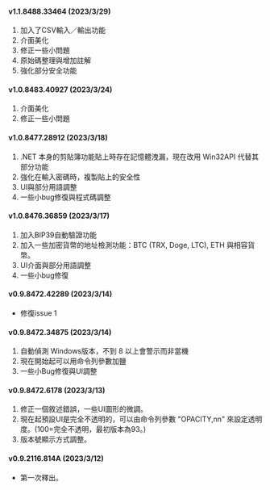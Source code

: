 #### v1.1.8488.33464 (2023/3/29)

1.  加入了CSV輸入／輸出功能
2.  介面美化
3.  修正一些小問題
4.  原始碼整理與增加註解
5.  強化部分安全功能

#### v1.0.8483.40927 (2023/3/24)

1.  介面美化
2.  修正一些小問題

#### v1.0.8477.28912 (2023/3/18)

1.  .NET 本身的剪貼簿功能貼上時存在記憶體洩漏，現在改用 Win32API 代替其部分功能
2.  強化在輸入密碼時，複製貼上的安全性
3.  UI與部分用語調整
4.  一些小bug修復與程式碼調整

#### v1.0.8476.36859 (2023/3/17)

1.  加入BIP39自動驗證功能
2.  加入一些加密貨幣的地址檢測功能：BTC (TRX, Doge, LTC), ETH 與相容貨幣。
3.  UI介面與部分用語調整
4.  一些小bug修復

#### v0.9.8472.42289 (2023/3/14)

*   修復issue 1

#### v0.9.8472.34875 (2023/3/14)

1.  自動偵測 Windows版本，不到 8 以上會警示而非當機
2.  現在開始起可以用命令列參數加鹽
3.  一些小Bug修復與UI調整

#### v0.9.8472.6178 (2023/3/13)

1.  修正一個敘述錯誤，一些UI圖形的微調。
2.  現在起預設UI是完全不透明的，可以由命令列參數 "OPACITY,nn" 來設定透明度。(100=完全不透明，最初版本為93。)
3.  版本號顯示方式調整。

#### v0.9.2116.814A (2023/3/12)

*   第一次釋出。